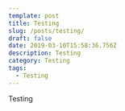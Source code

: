 ```yaml
---
template: post
title: Testing
slug: /posts/testing/
draft: false
date: 2019-03-10T15:58:36.756Z
description: Testing
category: Testing
tags:
  - Testing
---
```

Testing
